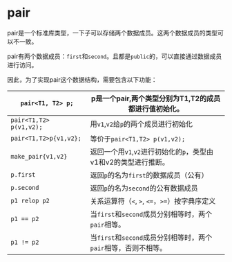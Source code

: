 # pair

​	pair是一个标准库类型，一下子可以存储两个数据成员。这两个数据成员的类型可以不一致。

pair有两个数据成员：`first`和`second`。且都是`public`的，可以直接通过数据成员进行访问。

因此，为了实现pair这个数据结构，需要包含以下功能：



| `pair<T1, T2> p;`       | p是一个pair,两个类型分别为T1,T2的成员都进行值初始化。        |
| ----------------------- | ------------------------------------------------------------ |
| `pair<T1,T2> p(v1,v2);` | 用`v1`,`v2`给`p`的两个成员进行初始化                         |
| `pair<T1,T2>p{v1,v2};`  | 等价于`pair<T1,T2> p(v1,v2);`                                |
| `make_pair{v1,v2}`      | 返回一个用`v1`,`v2`进行初始化的`p`，类型由v1和v2的类型进行推断。 |
| `p.first`               | 返回`p`的名为`first`的数据成员（公有）                       |
| `p.second`              | 返回`p`的名为`second`的公有数据成员                          |
| `p1 relop p2`           | 关系运算符（`<`, `>`, `<=`，`>=`）按字典序定义               |
| `p1 == p2`              | 当`first`和`second`成员分别相等时，两个`pair`相等。          |
| `p1 != p2`              | 当`first`和`second`成员分别相等时，两个`pair`相等，否则不相等。 |



